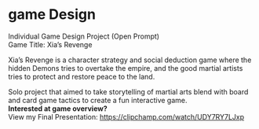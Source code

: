 # game Design

Individual Game Design Project (Open Prompt)
<br> Game Title: Xia’s Revenge 

Xia’s Revenge is a character strategy and social deduction game where the hidden Demons tries
to overtake the empire, and the good martial artists tries to protect and restore peace to the
land.

Solo project that aimed to take storytelling of martial arts blend with board and card game tactics to create a fun interactive game.
<br><b>Interested at game overview? </b>
<br>View my Final Presentation: https://clipchamp.com/watch/UDY7RY7LJxp
